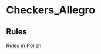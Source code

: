 # Checkers_Allegro

## Rules
<a href="https://www.kurnik.pl/warcaby/zasady.phtml">Rules in Polish</a>